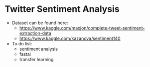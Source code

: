 # Twitter Sentiment Analysis
- Dataset can be found here: 
  - https://www.kaggle.com/maxjon/complete-tweet-sentiment-extraction-data
  - https://www.kaggle.com/kazanova/sentiment140
- To do list:
  - sentiment analysis
  - fastai
  - transfer learning

